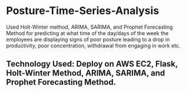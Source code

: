 # Posture-Time-Series-Analysis

Used Holt-Winter method, ARIMA, SARIMA, and Prophet Forecasting Method for predicting at what time of the day/days of the week the employees are displaying signs of poor posture leading to a drop in productivity, poor concentration, withdrawal from engaging in work etc.

## Technology Used: Deploy on AWS EC2, Flask, Holt-Winter Method, ARIMA, SARIMA, and Prophet Forecasting Method.
